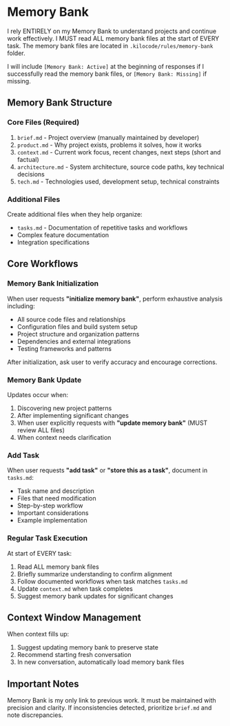 # Memory Bank

I rely ENTIRELY on my Memory Bank to understand projects and continue work effectively. I MUST read ALL memory bank files at the start of EVERY task. The memory bank files are located in `.kilocode/rules/memory-bank` folder.

I will include `[Memory Bank: Active]` at the beginning of responses if I successfully read the memory bank files, or `[Memory Bank: Missing]` if missing.

## Memory Bank Structure

### Core Files (Required)

1. `brief.md` - Project overview (manually maintained by developer)
2. `product.md` - Why project exists, problems it solves, how it works
3. `context.md` - Current work focus, recent changes, next steps (short and factual)
4. `architecture.md` - System architecture, source code paths, key technical decisions
5. `tech.md` - Technologies used, development setup, technical constraints

### Additional Files

Create additional files when they help organize:

- `tasks.md` - Documentation of repetitive tasks and workflows
- Complex feature documentation
- Integration specifications

## Core Workflows

### Memory Bank Initialization

When user requests **"initialize memory bank"**, perform exhaustive analysis including:

- All source code files and relationships
- Configuration files and build system setup
- Project structure and organization patterns
- Dependencies and external integrations
- Testing frameworks and patterns

After initialization, ask user to verify accuracy and encourage corrections.

### Memory Bank Update

Updates occur when:

1. Discovering new project patterns
2. After implementing significant changes
3. When user explicitly requests with **"update memory bank"** (MUST review ALL files)
4. When context needs clarification

### Add Task

When user requests **"add task"** or **"store this as a task"**, document in `tasks.md`:

- Task name and description
- Files that need modification
- Step-by-step workflow
- Important considerations
- Example implementation

### Regular Task Execution

At start of EVERY task:

1. Read ALL memory bank files
2. Briefly summarize understanding to confirm alignment
3. Follow documented workflows when task matches `tasks.md`
4. Update `context.md` when task completes
5. Suggest memory bank updates for significant changes

## Context Window Management

When context fills up:

1. Suggest updating memory bank to preserve state
2. Recommend starting fresh conversation
3. In new conversation, automatically load memory bank files

## Important Notes

Memory Bank is my only link to previous work. It must be maintained with precision and clarity.
If inconsistencies detected, prioritize `brief.md` and note discrepancies.
